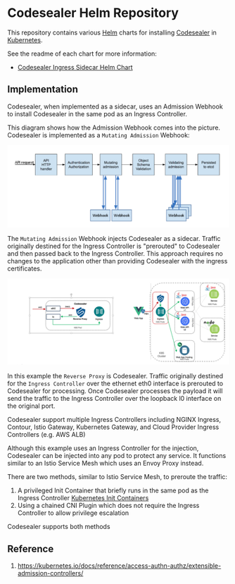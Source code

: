 # Codesealer Helm Repository

This repository contains various [Helm](https://helm.sh) charts for installing
[Codesealer](https://codesealer.com) in [Kubernetes](https://kubernetes.io).

See the readme of each chart for more information:
* [Codesealer Ingress Sidecar Helm Chart](/charts/codesealer/README.md)

## Implementation

Codesealer, when implemented as a sidecar, uses an Admission Webhook to install Codesealer
in the same pod as an Ingress Controller.  

This diagram shows how the Admission Webhook comes into the picture.  Codesealer is implemented
as a `Mutating Admission` Webhook:

![admission webhook flow](./img/webhook.png)

The `Mutating Admission` Webhook injects Codesealer as a sidecar. Traffic originally destined for the 
Ingress Controller is "prerouted" to Codesealer and then passed back to the Ingress Controller.  This 
approach requires no changes to the application other than providing Codesealer with the ingress 
certificates.

![sidecar proxy](./img/sidecar-proxy.png)

In this example the `Reverse Proxy` is Codesealer.  Traffic originally destined for the `Ingress Controller` 
over the ethernet eth0 interface is prerouted to Codesealer for processing. Once Codesealer processes the payload 
it will send the traffic to the Ingress Controller over the loopback l0 interface on the original port.

Codesealer support multiple Ingress Controllers including NGINX Ingress, Contour, Istio Gateway,
Kubernetes Gateway, and Cloud Provider Ingress Controllers (e.g. AWS ALB)

Although this example uses an Ingress Controller for the injection, Codesealer can be injected into any pod to protect
any service. It functions similar to an Istio Service Mesh which uses an Envoy Proxy instead.

There are two methods, similar to Istio Service Mesh, to preroute the traffic:

1. A privileged Init Container that briefly runs in the same pod as the Ingress Controller [Kubernetes Init Containers](https://kubernetes.io/docs/concepts/workloads/pods/init-containers/)
2. Using a chained CNI Plugin which does not require the Ingress Controller to allow privilege escalation

Codesealer supports both methods

## Reference
1. https://kubernetes.io/docs/reference/access-authn-authz/extensible-admission-controllers/
